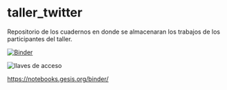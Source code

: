 # taller_twitter
Repositorio de los cuadernos en donde se almacenaran los trabajos de los participantes del taller.

[![Binder](https://notebooks.gesis.org/binder/badge_logo.svg)](https://notebooks.gesis.org/binder/v2/gh/FroylanMtz/taller_twitter/master)

![llaves de acceso](https://github.com/FroylanMtz/taller_twitter/blob/master/keys.PNG)


https://notebooks.gesis.org/binder/
